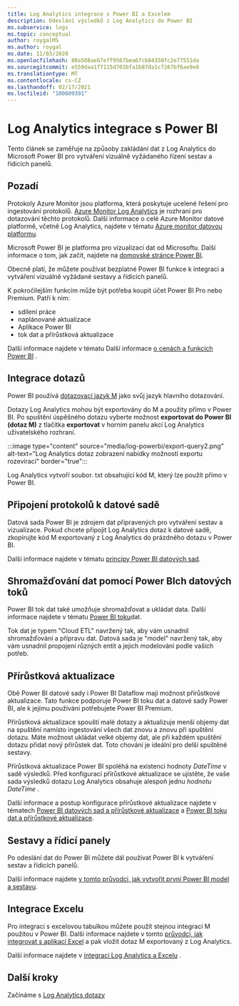 ```yaml
---
title: Log Analytics integrace s Power BI a Excelem
description: Odeslání výsledků z Log Analytics do Power BI
ms.subservice: logs
ms.topic: conceptual
author: roygalMS
ms.author: roygal
ms.date: 11/03/2020
ms.openlocfilehash: 80a508aeb7eff9567bea67cb84350fc2e77551da
ms.sourcegitcommit: e559daa1f7115d703bfa1b87da1cf267bf6ae9e8
ms.translationtype: MT
ms.contentlocale: cs-CZ
ms.lasthandoff: 02/17/2021
ms.locfileid: "100609391"
---
```

# <a name="log-analytics-integration-with-power-bi"></a>Log Analytics integrace s Power BI

Tento článek se zaměřuje na způsoby zakládání dat z Log Analytics do Microsoft Power BI pro vytváření vizuálně vyžádaného řízení sestav a řídicích panelů. 

## <a name="background"></a>Pozadí 

Protokoly Azure Monitor jsou platforma, která poskytuje ucelené řešení pro ingestování protokolů. [Azure Monitor Log Analytics](../platform/data-platform.md#) je rozhraní pro dotazování těchto protokolů. Další informace o celé Azure Monitor datové platformě, včetně Log Analytics, najdete v tématu [Azure monitor datovou platformu](../platform/data-platform.md). 

Microsoft Power BI je platforma pro vizualizaci dat od Microsoftu. Další informace o tom, jak začít, najdete na [domovské stránce Power BI](https://powerbi.microsoft.com/). 


Obecně platí, že můžete používat bezplatné Power BI funkce k integraci a vytváření vizuálně vyžádané sestavy a řídicích panelů.

K pokročilejším funkcím může být potřeba koupit účet Power BI Pro nebo Premium. Patří k nim: 
 - sdílení práce 
 - naplánované aktualizace
 - Aplikace Power BI 
 - tok dat a přírůstková aktualizace 

Další informace najdete v tématu Další informace [o cenách a funkcích Power BI](https://powerbi.microsoft.com/pricing/) . 

## <a name="integrating-queries"></a>Integrace dotazů  

Power BI používá [dotazovací jazyk M](/powerquery-m/power-query-m-language-specification/) jako svůj jazyk hlavního dotazování. 

Dotazy Log Analytics mohou být exportovány do M a použity přímo v Power BI. Po spuštění úspěšného dotazu vyberte možnost **exportovat do Power BI (dotaz M)** z tlačítka **exportovat** v horním panelu akcí Log Analytics uživatelského rozhraní.


:::image type="content" source="media/log-powerbi/export-query2.png" alt-text="Log Analytics dotaz zobrazení nabídky možností exportu rozevírací" border="true":::

Log Analytics vytvoří soubor. txt obsahující kód M, který lze použít přímo v Power BI.

## <a name="connecting-your-logs-to-a-dataset"></a>Připojení protokolů k datové sadě 

Datová sada Power BI je zdrojem dat připravených pro vytváření sestav a vizualizace. Pokud chcete připojit Log Analytics dotaz k datové sadě, zkopírujte kód M exportovaný z Log Analytics do prázdného dotazu v Power BI. 

Další informace najdete v tématu [principy Power BI datových sad](/power-bi/service-datasets-understand/). 

## <a name="collect-data-with-power-bi-dataflows"></a>Shromažďování dat pomocí Power BIch datových toků 

Power BI tok dat také umožňuje shromažďovat a ukládat data. Další informace najdete v tématu [Power BI toku](/power-bi/service-dataflows-overview)dat.

Tok dat je typem "Cloud ETL" navržený tak, aby vám usnadnil shromažďování a přípravu dat. Datová sada je "model" navržený tak, aby vám usnadnil propojení různých entit a jejich modelování podle vašich potřeb.

## <a name="incremental-refresh"></a>Přírůstková aktualizace 

Obě Power BI datové sady i Power BI Dataflow mají možnost přírůstkové aktualizace. Tato funkce podporuje Power BI toku dat a datové sady Power BI, ale k jejímu používání potřebujete Power BI Premium.  


Přírůstková aktualizace spouští malé dotazy a aktualizuje menší objemy dat na spuštění namísto ingestování všech dat znovu a znovu při spuštění dotazu. Máte možnost ukládat velké objemy dat, ale při každém spuštění dotazu přidat nový přírůstek dat. Toto chování je ideální pro delší spuštěné sestavy.

Přírůstková aktualizace Power BI spoléhá na existenci hodnoty *DateTime* v sadě výsledků. Před konfigurací přírůstkové aktualizace se ujistěte, že vaše sada výsledků dotazu Log Analytics obsahuje alespoň jednu *hodnotu DateTime* . 

Další informace a postup konfigurace přírůstkové aktualizace najdete v tématech [Power BI datových sad a přírůstkové aktualizace](/power-bi/service-premium-incremental-refresh) a [Power BI toku dat a přírůstkové aktualizace](/power-bi/service-dataflows-incremental-refresh).

## <a name="reports-and-dashboards"></a>Sestavy a řídicí panely

Po odeslání dat do Power BI můžete dál používat Power BI k vytváření sestav a řídicích panelů.

Další informace najdete [v tomto průvodci, jak vytvořit první Power BI model a sestavu](/learn/modules/build-your-first-power-bi-report/).  

## <a name="excel-integration"></a>Integrace Excelu

Pro integraci s excelovou tabulkou můžete použít stejnou integraci M použitou v Power BI. Další informace najdete v tomto [průvodci, jak integrovat s aplikací Excel](https://support.microsoft.com/office/import-data-from-external-data-sources-power-query-be4330b3-5356-486c-a168-b68e9e616f5a) a pak vložit dotaz M exportovaný z Log Analytics.

Další informace najdete v [integraci Log Analytics a Excelu](log-excel.md) .

## <a name="next-steps"></a>Další kroky

Začínáme s [Log Analytics dotazy](../log-query/log-query-overview.md)
